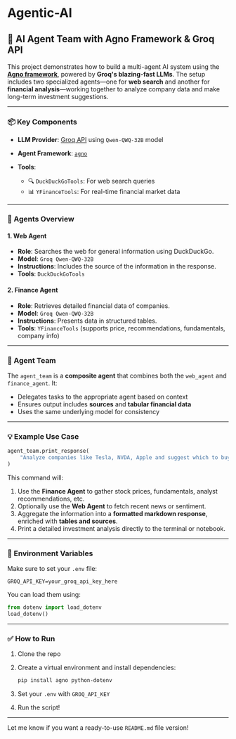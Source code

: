# Agentic-AI


## 🚀 AI Agent Team with Agno Framework & Groq API

This project demonstrates how to build a multi-agent AI system using the **[Agno framework](https://github.com/agnodice/agno)**, powered by **Groq's blazing-fast LLMs**. The setup includes two specialized agents—one for **web search** and another for **financial analysis**—working together to analyze company data and make long-term investment suggestions.

---

### 📦 Key Components

* **LLM Provider**: [Groq API](https://groq.com) using `Qwen-QWQ-32B` model
* **Agent Framework**: [`agno`](https://github.com/agnodice/agno)
* **Tools**:

  * 🔍 `DuckDuckGoTools`: For web search queries
  * 📊 `YFinanceTools`: For real-time financial market data

---

### 🧠 Agents Overview

#### 1. **Web Agent**

* **Role**: Searches the web for general information using DuckDuckGo.
* **Model**: `Groq Qwen-QWQ-32B`
* **Instructions**: Includes the source of the information in the response.
* **Tools**: `DuckDuckGoTools`

#### 2. **Finance Agent**

* **Role**: Retrieves detailed financial data of companies.
* **Model**: `Groq Qwen-QWQ-32B`
* **Instructions**: Presents data in structured tables.
* **Tools**: `YFinanceTools` (supports price, recommendations, fundamentals, company info)

---

### 🤖 Agent Team

The `agent_team` is a **composite agent** that combines both the `web_agent` and `finance_agent`. It:

* Delegates tasks to the appropriate agent based on context
* Ensures output includes **sources** and **tabular financial data**
* Uses the same underlying model for consistency

---

### 💡 Example Use Case

```python
agent_team.print_response(
    "Analyze companies like Tesla, NVDA, Apple and suggest which to buy for long term"
)
```

This command will:

1. Use the **Finance Agent** to gather stock prices, fundamentals, analyst recommendations, etc.
2. Optionally use the **Web Agent** to fetch recent news or sentiment.
3. Aggregate the information into a **formatted markdown response**, enriched with **tables and sources**.
4. Print a detailed investment analysis directly to the terminal or notebook.

---

### 🔐 Environment Variables

Make sure to set your `.env` file:

```env
GROQ_API_KEY=your_groq_api_key_here
```

You can load them using:

```python
from dotenv import load_dotenv
load_dotenv()
```

---

### ✅ How to Run

1. Clone the repo
2. Create a virtual environment and install dependencies:

   ```bash
   pip install agno python-dotenv
   ```
3. Set your `.env` with `GROQ_API_KEY`
4. Run the script!

---

Let me know if you want a ready-to-use `README.md` file version!
